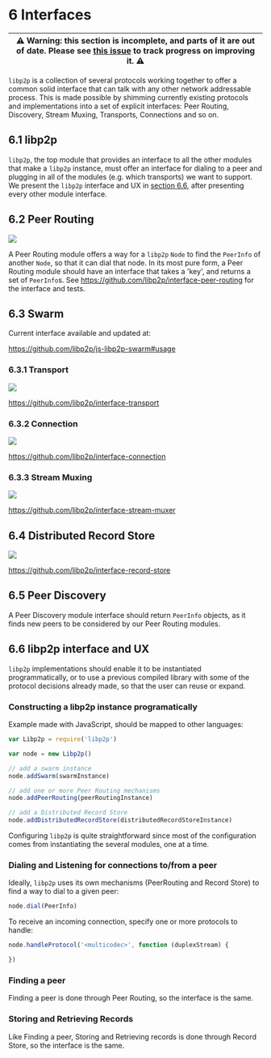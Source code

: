 6 Interfaces
============

| ⚠️ Warning: this section is incomplete, and parts of it are out of date. Please see [this issue](https://github.com/libp2p/specs/issues/156) to track progress on improving it. ⚠️ |
| --- |

`libp2p` is a collection of several protocols working together to offer a common solid interface that can talk with any other network addressable process. This is made possible by shimming currently existing protocols and implementations into a set of explicit interfaces: Peer Routing, Discovery, Stream Muxing, Transports, Connections and so on.

## 6.1 libp2p

`libp2p`, the top module that provides an interface to all the other modules that make a `libp2p` instance, must offer an interface for dialing to a peer and plugging in all of the modules (e.g. which transports) we want to support. We present the `libp2p` interface and UX in [section 6.6](#66-libp2p-interface-and-ux), after presenting every other module interface.

## 6.2 Peer Routing

![](https://raw.githubusercontent.com/libp2p/interface-peer-routing/master/img/badge.png)

A Peer Routing module offers a way for a `libp2p` `Node` to find the `PeerInfo` of another `Node`, so that it can dial that node. In its most pure form, a Peer Routing module should have an interface that takes a 'key', and returns a set of `PeerInfo`s.
See https://github.com/libp2p/interface-peer-routing for the interface and tests.

## 6.3 Swarm

Current interface available and updated at:

https://github.com/libp2p/js-libp2p-swarm#usage

### 6.3.1 Transport

![](https://raw.githubusercontent.com/libp2p/interface-transport/master/img/badge.png)

https://github.com/libp2p/interface-transport

### 6.3.2 Connection

![](https://raw.githubusercontent.com/libp2p/interface-connection/master/img/badge.png)

https://github.com/libp2p/interface-connection

### 6.3.3 Stream Muxing

![](https://github.com/libp2p/interface-stream-muxer/raw/master/img/badge.png)

https://github.com/libp2p/interface-stream-muxer

## 6.4 Distributed Record Store

![](https://raw.githubusercontent.com/libp2p/interface-record-store/master/img/badge.png)

https://github.com/libp2p/interface-record-store

## 6.5 Peer Discovery

A Peer Discovery module interface should return `PeerInfo` objects, as it finds new peers to be considered by our Peer Routing modules.

## 6.6 libp2p interface and UX

`libp2p` implementations should enable it to be instantiated programmatically, or to use a previous compiled library with some of the protocol decisions already made, so that the user can reuse or expand.

### Constructing a libp2p instance programatically

Example made with JavaScript, should be mapped to other languages:

```JavaScript
var Libp2p = require('libp2p')

var node = new Libp2p()

// add a swarm instance
node.addSwarm(swarmInstance)

// add one or more Peer Routing mechanisms
node.addPeerRouting(peerRoutingInstance)

// add a Distributed Record Store
node.addDistributedRecordStore(distributedRecordStoreInstance)
```

Configuring `libp2p` is quite straightforward since most of the configuration comes from instantiating the several modules, one at a time.

### Dialing and Listening for connections to/from a peer

Ideally, `libp2p` uses its own mechanisms (PeerRouting and Record Store) to find a way to dial to a given peer:

```JavaScript
node.dial(PeerInfo)
```

To receive an incoming connection, specify one or more protocols to handle:

```JavaScript
node.handleProtocol('<multicodec>', function (duplexStream) {

})
```

### Finding a peer

Finding a peer is done through Peer Routing, so the interface is the same.

### Storing and Retrieving Records

Like Finding a peer, Storing and Retrieving records is done through Record Store, so the interface is the same.
